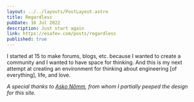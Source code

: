 ```yaml
---
layout: ../../layouts/PostLayout.astro 
title: Regardless
pubDate: 16 Jul 2022
description: Just start again
link: https://esafev.com/posts/regardless
published: true
---
```


I started at 15 to make forums, blogs, etc. because I wanted to create a community and I wanted to have space for thinking. And this is my next attempt at creating an environment for thinking about engineering [of everything], life, and love.

_A special thanks to [Asko Nõmm](https://ano.ee/), from whom I partially peeped the design for this site._
